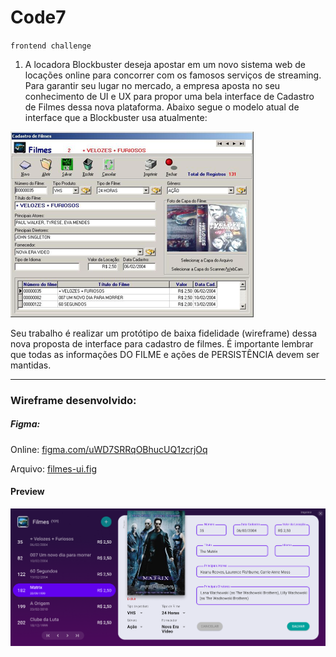 # Code7 
``frontend challenge``

1. A locadora Blockbuster deseja apostar em um novo sistema web de locações online para concorrer com os famosos serviços de streaming. Para garantir seu lugar no mercado, a empresa aposta no seu conhecimento de UI e UX para propor uma bela interface de Cadastro de Filmes dessa nova plataforma. Abaixo segue o modelo atual de interface que a Blockbuster usa atualmente:

![current interface](current-interface.png)

Seu trabalho é realizar um protótipo de baixa fidelidade (wireframe) dessa nova proposta de interface para cadastro de filmes. É importante lembrar que todas as informações DO FILME e ações de PERSISTÊNCIA devem ser mantidas.

---

### Wireframe desenvolvido:

##### Figma: 
Online: [figma.com/uWD7SRRqOBhucUQ1zcrjOq](https://www.figma.com/proto/uWD7SRRqOBhucUQ1zcrjOq/filmes-ui?node-id=5%3A838&viewport=218%2C196%2C1.0557469129562378&scaling=min-zoom)

Arquivo: [filmes-ui.fig](https://github.com/carlitoshxcx/code7-frontend-challenge/tree/master/filmes-ui/filmes-ui.fig)



#### Preview
![filmes-ui](filmes-ui.png)
